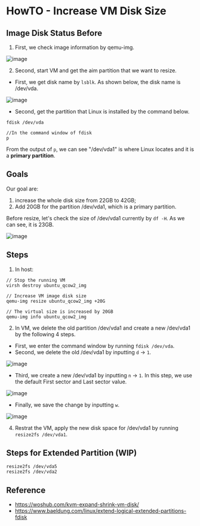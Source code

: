 # HowTO - Increase VM Disk Size

## Image Disk Status Before

1. First, we check image information by qemu-img.

![image](https://user-images.githubusercontent.com/6119088/233771074-a643cd34-184b-4808-9b06-ed2e83a93289.png)

2. Second, start VM and get the aim partition that we want to resize.

- First, we get disk name by ```lsblk```. As shown below, the disk name is /dev/vda.

![image](https://user-images.githubusercontent.com/6119088/233771278-823839b3-c603-440e-8ec3-302821b1521f.png)

- Second, get the partition that Linux is installed by the command below.
```
fdisk /dev/vda

//In the command window of fdisk
p
```
From the output of ```p```,
we can see "/dev/vda1" is where Linux locates and it is a **primary partition**.

## Goals
Our goal are:
1. increase the whole disk size from 22GB to 42GB;
2. Add 20GB for the partition /dev/vda1, which is a primary partition.

Before resize, let's check the size of /dev/vda1 currently by ```df -H```.
As we can see, it is 23GB.

![image](https://user-images.githubusercontent.com/6119088/233771227-33f94eff-0351-4bea-8d6b-4cc58f9cee55.png)

## Steps
1. In host:
```
// Stop the running VM
virsh destroy ubuntu_qcow2_img

// Increase VM image disk size
qemu-img resize ubuntu_qcow2_img +20G

// The virtual size is increased by 20GB
qemu-img info ubuntu_qcow2_img
```

2. In VM, we delete the old partition /dev/vda1 and create a new /dev/vda1 by the following 4 steps.

- First, we enter the command window by running ```fdisk /dev/vda```.
- Second, we delete the old /dev/vda1 by inputting ```d``` -> ```1```.

![image](https://user-images.githubusercontent.com/6119088/233771779-f4ee238e-b140-471f-bf8a-f003797d8b8b.png)

- Third, we create a new /dev/vda1 by inputting ```n``` -> ```1```. In this step, we use the default First sector and Last sector value.

![image](https://user-images.githubusercontent.com/6119088/233771824-ee526d1f-c2c5-47b6-a110-685bca109bf4.png)

- Finally, we save the change by inputting ```w```.

![image](https://user-images.githubusercontent.com/6119088/233771887-f0661d3b-e88e-4a49-a588-b2e4976efde5.png)

4. Restrat the VM, apply the new disk space for /dev/vda1 by running ```resize2fs /dev/vda1```.

## Steps for Extended Partition (WIP)

```
resize2fs /dev/vda5
resize2fs /dev/vda2
```

## Reference
- https://woshub.com/kvm-expand-shrink-vm-disk/
- https://www.baeldung.com/linux/extend-logical-extended-partitions-fdisk

